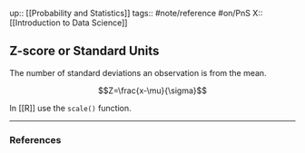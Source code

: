 up:: [[Probability and Statistics]]
tags:: #note/reference  #on/PnS 
X:: [[Introduction to Data Science]]

## Z-score or Standard Units

The number of standard deviations an observation is from the mean.

$$Z=\frac{x-\mu}{\sigma}$$

In [[R]] use the `scale()` function.

---
### References


